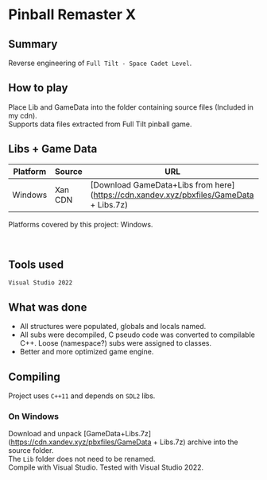 # Pinball Remaster X

## Summary

Reverse engineering of `Full Tilt - Space Cadet Level`.

## How to play

Place Lib and GameData into the folder containing source files (Included in my cdn).\
Supports data files extracted from Full Tilt pinball game.

## Libs + Game Data

| Platform           | Source          | URL                                                                                                        |
| ------------------ | --------------- | ---------------------------------------------------------------------------------------------------------- |
| Windows            | Xan CDN         | [Download GameData+Libs from here](https://cdn.xandev.xyz/pbxfiles/GameData + Libs.7z)              |

Platforms covered by this project: Windows.

<br>

## Tools used

`Visual Studio 2022`

## What was done

* All structures were populated, globals and locals named.
* All subs were decompiled, C pseudo code was converted to compilable C++. Loose (namespace?) subs were assigned to classes.
* Better and more optimized game engine.

## Compiling

Project uses `C++11` and depends on `SDL2` libs.

### On Windows

Download and unpack [GameData+Libs.7z](https://cdn.xandev.xyz/pbxfiles/GameData + Libs.7z) archive into the source folder.\
The `Lib` folder does not need to be renamed.\
Compile with Visual Studio. Tested with Visual Studio 2022.
